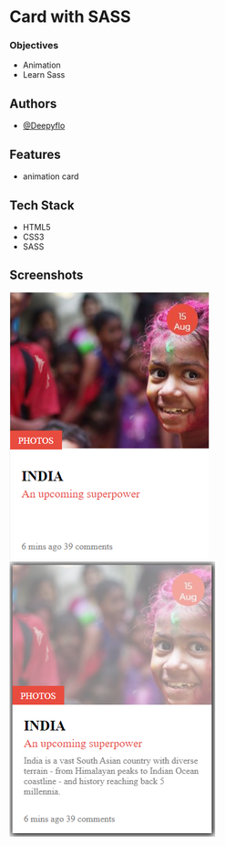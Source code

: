 
# Card with SASS

### Objectives
- Animation
- Learn Sass
## Authors

- [@Deepyflo](https://www.github.com/Deepyflo)


## Features

- animation card


## Tech Stack

- HTML5
- CSS3
- SASS


## Screenshots

![card](/assets/img/card1.png)
![card animated](/assets/img/card2.png)
